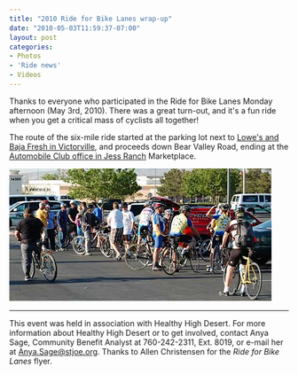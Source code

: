 ```yaml
---
title: "2010 Ride for Bike Lanes wrap-up"
date: "2010-05-03T11:59:37-07:00"
layout: post
categories:
- Photos
- 'Ride news'
- Videos
---
```


Thanks to everyone who participated in the Ride for Bike Lanes Monday afternoon (May 3rd, 2010). There was a great turn-out, and it's a fun ride when you get a critical mass of cyclists all together!

The route of the six-mile ride started at the parking lot next to [Lowe's and Baja Fresh in Victorville](https://goo.gl/maps/LmiA), and proceeds down Bear Valley Road, ending at the [Automobile Club office in Jess Ranch](https://goo.gl/maps/jivn) Marketplace.

![2010 Ride for Bike Lanes start](/assets/img/2010/05/03-ride-start.jpg)

---

This event was held in association with Healthy High Desert. For more information about Healthy High Desert or to get involved, contact Anya Sage, Community Benefit Analyst at 760-242-2311, Ext. 8019, or e-mail her at <Anya.Sage@stjoe.org>. Thanks to Allen Christensen for the *Ride for Bike Lanes* flyer.
